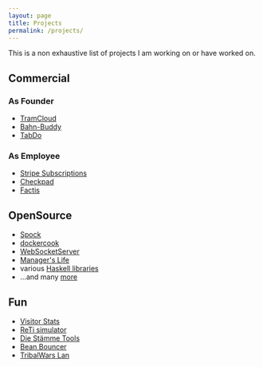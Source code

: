 ```yaml
---
layout: page
title: Projects
permalink: /projects/
---
```


This is a non exhaustive list of projects I am working on or have worked on.

## Commercial

### As Founder
* [TramCloud][tc]
* [Bahn-Buddy][bbuddy]
* [TabDo][tabdo]

### As Employee
* [Stripe Subscriptions][stripe-subs]
* [Checkpad][cpmed]
* [Factis][factis]

## OpenSource
* [Spock][spock]
* [dockercook][dockercook]
* [WebSocketServer][websocketserver]
* [Manager's Life][managerslife]
* various [Haskell libraries][hackage]
* ...and many [more][github]

## Fun
* [Visitor Stats][visitorstats]
* [ReTi simulator][reti]
* [Die Stämme Tools][dstools]
* [Bean Bouncer][beanbouncer]
* [TribalWars Lan][twlan]

[tc]: https://www.tramcloud.net
[bbuddy]: https://partner.bahn-buddy.de/link/7f11cebf-2b4f-47b3-a9b1-c14ffe632ddb
[tabdo]: http://www.tabdo.net
[spock]: http://www.spock.li
[dockercook]: https://github.com/factisresearch/dockercook
[managerslife]: https://github.com/agrafix/managerslife
[websocketserver]: http://websocketserver.de
[reti]: http://reti.agrafix.net
[github]: https://github.com/agrafix?tab=repositories
[dstools]: http://dstools.agrafix.net/
[visitorstats]: http://visitor-stats.de
[beanbouncer]: https://itunes.apple.com/de/app/bean-bouncer/id939456519
[hackage]: http://hackage.haskell.org/user/AlexanderThiemann
[cpmed]: http://cpmed.de
[factis]: http://factis.de/
[twlan]: http://twlan.org
[stripe-subs]: https://stripe.com/subscriptions
